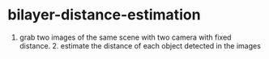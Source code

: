 bilayer-distance-estimation
===========================

1. grab two images of the same scene with two camera with fixed distance. 2. estimate the distance of each object detected in the images